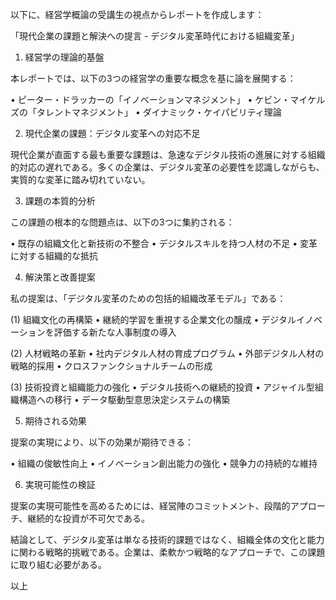 以下に、経営学概論の受講生の視点からレポートを作成します：

「現代企業の課題と解決への提言 - デジタル変革時代における組織変革」

1. 経営学の理論的基盤

本レポートでは、以下の3つの経営学の重要な概念を基に論を展開する：

• ピーター・ドラッカーの「イノベーションマネジメント」
• ケビン・マイケルズの「タレントマネジメント」
• ダイナミック・ケイパビリティ理論

2. 現代企業の課題：デジタル変革への対応不足

現代企業が直面する最も重要な課題は、急速なデジタル技術の進展に対する組織的対応の遅れである。多くの企業は、デジタル変革の必要性を認識しながらも、実質的な変革に踏み切れていない。

3. 課題の本質的分析

この課題の根本的な問題点は、以下の3つに集約される：

• 既存の組織文化と新技術の不整合
• デジタルスキルを持つ人材の不足
• 変革に対する組織的な抵抗

4. 解決策と改善提案

私の提案は、「デジタル変革のための包括的組織改革モデル」である：

(1) 組織文化の再構築
• 継続的学習を重視する企業文化の醸成
• デジタルイノベーションを評価する新たな人事制度の導入

(2) 人材戦略の革新
• 社内デジタル人材の育成プログラム
• 外部デジタル人材の戦略的採用
• クロスファンクショナルチームの形成

(3) 技術投資と組織能力の強化
• デジタル技術への継続的投資
• アジャイル型組織構造への移行
• データ駆動型意思決定システムの構築

5. 期待される効果

提案の実現により、以下の効果が期待できる：

• 組織の俊敏性向上
• イノベーション創出能力の強化
• 競争力の持続的な維持

6. 実現可能性の検証

提案の実現可能性を高めるためには、経営陣のコミットメント、段階的アプローチ、継続的な投資が不可欠である。

結論として、デジタル変革は単なる技術的課題ではなく、組織全体の文化と能力に関わる戦略的挑戦である。企業は、柔軟かつ戦略的なアプローチで、この課題に取り組む必要がある。

以上